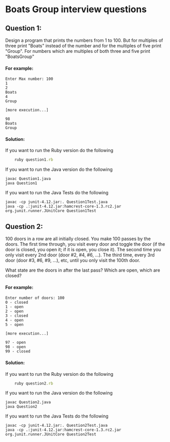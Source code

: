 Boats Group interview questions
===============================

Question 1:
-----------

Design a program that prints the numbers from 1 to 100. But for multiples of three print "Boats" instead of the number and for the multiples of five print "Group". For numbers which are multiples of both three and five print "BoatsGroup"

#### For example:
```shell
Enter Max number: 100
1
2
Boats
4
Group

[more execution...]

98
Boats
Group
```

#### Solution:
If you want to run the Ruby version do the following
```ruby
    ruby question1.rb
```
If you want to run the Java version do the following
```shell
javac Question1.java
java Question1
```
If you want to run the Java Tests do the following
```shell
javac -cp junit-4.12.jar:. Question1Test.java
java -cp .:junit-4.12.jar:hamcrest-core-1.3.rc2.jar org.junit.runner.JUnitCore Question1Test
```



Question 2:
-----------

100 doors in a row are all initially closed. You make 100 passes by the doors. The first time through, you visit every door and toggle the door (if the door is closed, you open it; if it is open, you close it). The second time you only visit every 2nd door (door #2, #4, #6, ...). The third time, every 3rd door (door #3, #6, #9, ...), etc, until you only visit the 100th door.

What state are the doors in after the last pass? Which are open, which are closed?

#### For example:
```shell
Enter number of doors: 100
0 - closed
1 - open
2 - open
3 - closed
4 - open
5 - open

[more execution...]

97 - open
98 - open
99 - closed
```

#### Solution:
If you want to run the Ruby version do the following
```ruby
    ruby question2.rb
```
If you want to run the Java version do the following
```shell
javac Question2.java
java Question2
```
If you want to run the Java Tests do the following
```shell
javac -cp junit-4.12.jar:. Question2Test.java
java -cp .:junit-4.12.jar:hamcrest-core-1.3.rc2.jar org.junit.runner.JUnitCore Question2Test
```